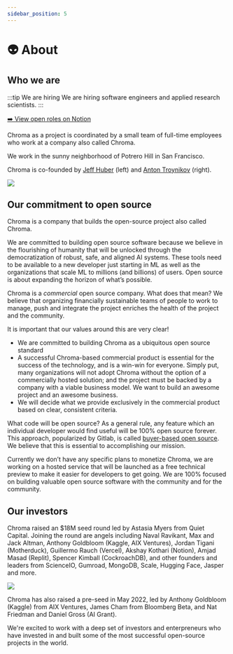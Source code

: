 ```yaml
---
sidebar_position: 5
---
```


# 👽 About

## Who we are

:::tip We are hiring
We are hiring software engineers and applied research scientists.
:::

[➡️ View open roles on Notion](https://www.notion.so/trychroma/careers-chroma-9d017c3007c7478ebd85bad854101497?pvs=4)

Chroma as a project is coordinated by a small team of full-time employees who work at a company also called Chroma.

We work in the sunny neighborhood of Potrero Hill in San Francisco.

Chroma is co-founded by [Jeff Huber](https://twitter.com/jeffreyhuber) (left) and [Anton Troynikov](https://twitter.com/atroyn) (right).

<img src="/img/team.JPG" />

## Our commitment to open source

Chroma is a company that builds the open-source project also called Chroma.

We are committed to building open source software because we believe in the flourishing of humanity that will be unlocked through the democratization of robust, safe, and aligned AI systems. These tools need to be available to a new developer just starting in ML as well as the organizations that scale ML to millions (and billions) of users. Open source is about expanding the horizon of what’s possible.

Chroma is a _commercial_ open source company. What does that mean? We believe that organizing financially sustainable teams of people to work to manage, push and integrate the project enriches the health of the project and the community.

It is important that our values around this are very clear!

- We are committed to building Chroma as a ubiquitous open source standard
- A successful Chroma-based commercial product is essential for the success of the technology, and is a win-win for everyone. Simply put, many organizations will not adopt Chroma without the option of a commercially hosted solution; and the project must be backed by a company with a viable business model. We want to build an awesome project and an awesome business.
- We will decide what we provide exclusively in the commercial product based on clear, consistent criteria.

What code will be open source? As a general rule, any feature which an individual developer would find useful will be 100% open source forever. This approach, popularized by Gitlab, is called [buyer-based open source](https://about.gitlab.com/company/stewardship/). We believe that this is essential to accomplishing our mission.

Currently we don’t have any specific plans to monetize Chroma, we are working on a hosted service that will be launched as a free technical preview to make it easier for developers to get going. We are 100% focused on building valuable open source software with the community and for the community.


## Our investors

Chroma raised an $18M seed round led by Astasia Myers from Quiet Capital. Joining the round are angels including Naval Ravikant, Max and Jack Altman, Anthony Goldbloom (Kaggle, AIX Ventures), Jordan Tigani (Motherduck), Guillermo Rauch (Vercel), Akshay Kothari (Notion), Amjad Masad (Replit), Spencer Kimball (CockroachDB), and other founders and leaders from ScienceIO, Gumroad, MongoDB, Scale, Hugging Face, Jasper and more. 

![](https://www.trychroma.com/investors.png)

Chroma has also raised a pre-seed in May 2022, led by Anthony Goldbloom (Kaggle) from AIX Ventures, James Cham from Bloomberg Beta, and Nat Friedman and Daniel Gross (AI Grant).

We're excited to work with a deep set of investors and enterpreneurs who have invested in and built some of the most successful open-source projects in the world.